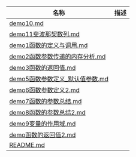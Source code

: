 | 名称 | 描述 |
| - | - |
| [demo10.md](demo10.md) | |
| [demo11斐波那契数列.md](demo11斐波那契数列.md) | |
| [demo1函数的定义与调用.md](demo1函数的定义与调用.md) | |
| [demo2函数参数传递的内存分析.md](demo2函数参数传递的内存分析.md) | |
| [demo3函数的返回值.md](demo3函数的返回值.md) | |
| [demo5函数参数定义_默认值参数.md](demo5函数参数定义_默认值参数.md) | |
| [demo6函数参数定义2.md](demo6函数参数定义2.md) | |
| [demo7函数的参数总结.md](demo7函数的参数总结.md) | |
| [demo8函数的参数总结2.md](demo8函数的参数总结2.md) | |
| [demo9变量的作用域.md](demo9变量的作用域.md) | |
| [demo函数的返回值2.md](demo函数的返回值2.md) | |
| [README.md](README.md) | |
